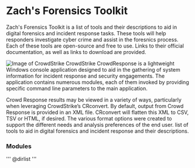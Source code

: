 # Zach's Forensics Toolkit
Zach's Forensics Toolkit is a list of tools and their descriptions to aid in digital forensics and incident response tasks. These tools will help responders investigate cyber crime and assist in the foresnics process. Each of these tools are open-source and free to use. Links to their official documentation, as well as links to download are provided. 

![Image of CrowdStrike](https://s3.amazonaws.com/awsmp-logos/CrowdStrike-02042016.png)
CrowdStrike CrowdResponse is a lightweight Windows console application designed to aid in the gathering of system information for incident response and security engagements. The application contains numerous modules, each of them invoked by providing specific command line parameters to the main application.

Crowd Response results may be viewed in a variety of ways, particularly when leveraging CrowdStrike’s CRconvert. By default, output from Crowd Response is provided in an XML file. CRconvert will flatten this XML to CSV, TSV or HTML, if desired. The various format options were created to support the different needs and analysis preferences of the end user. list of tools to aid in digital forensics and incident response and their descriptions.
### Modules
''' @dirlist '''
